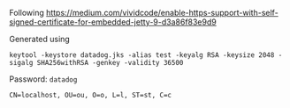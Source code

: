 Following https://medium.com/vividcode/enable-https-support-with-self-signed-certificate-for-embedded-jetty-9-d3a86f83e9d9

Generated using

```
keytool -keystore datadog.jks -alias test -keyalg RSA -keysize 2048 -sigalg SHA256withRSA -genkey -validity 36500
```

Password: `datadog`

```
CN=localhost, OU=ou, O=o, L=l, ST=st, C=c
```
